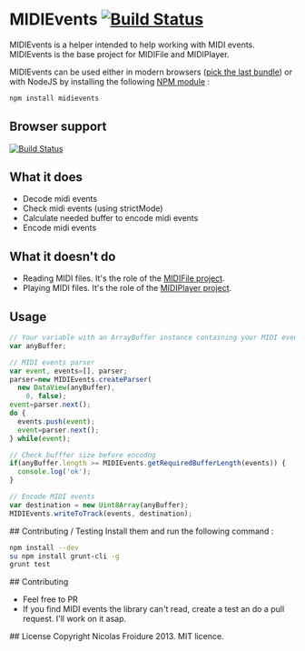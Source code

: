 # MIDIEvents [![Build Status](https://travis-ci.org/nfroidure/MIDIEvents.png?branch=master)](https://travis-ci.org/nfroidure/MIDIEvents)

MIDIEvents is a helper intended to help working with MIDI events. MIDIEvents is
 the base project for MIDIFile and MIDIPlayer.

MIDIEvents can be used either in modern browsers
 ([pick the last bundle](https://github.com/nfroidure/MIDIEvents/blob/master/dist/MIDIEvents.js))
 or with NodeJS by installing the following
 [NPM module](https://npmjs.org/package/midievents) :
```bash
npm install midievents
```

## Browser support
[![Build Status](https://ci.testling.com/nfroidure/MIDIEvents.png)](https://ci.testling.com/nfroidure/MIDIEvents)

## What it does
* Decode midi events
* Check midi events (using strictMode)
*	Calculate needed buffer to encode midi events
*	Encode midi events

## What it doesn't do
*	Reading MIDI files. It's the role of the
 [MIDIFile project](https://github.com/nfroidure/MIDIFile).
* Playing MIDI files. It's the role of the
 [MIDIPlayer project](https://github.com/nfroidure/MIDIPlayer).

## Usage
```js
// Your variable with an ArrayBuffer instance containing your MIDI events
var anyBuffer;

// MIDI events parser
var event, events=[], parser;
parser=new MIDIEvents.createParser(
  new DataView(anyBuffer),
    0, false);
event=parser.next();
do {
  events.push(event);
  event=parser.next();
} while(event);

// Check bufffer size before encodng
if(anyBuffer.length >= MIDIEvents.getRequiredBufferLength(events)) {
  console.log('ok');
}

// Encode MIDI events
var destination = new Uint8Array(anyBuffer);
MIDIEvents.writeToTrack(events, destination);

```

## Contributing / Testing
Install them and run the following command :

```bash
npm install --dev
su npm install grunt-cli -g
grunt test
```

## Contributing
* Feel free to PR
* If you find MIDI events the library can't read, create a test an do a pull
 request. I'll work on it asap.

## License
Copyright Nicolas Froidure 2013. MIT licence.
